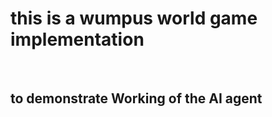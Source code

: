 <h1> this is a wumpus world game implementation </h1><br>
<h2>to demonstrate Working of the AI agent</h2>
